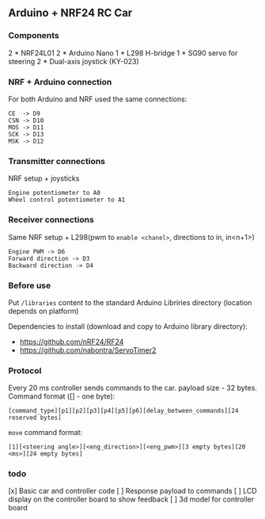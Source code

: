 ## Arduino + NRF24 RC Car
### Components
2 * NRF24L01
2 * Arduino Nano
1 * L298 H-bridge
1 * SG90 servo for steering
2 * Dual-axis joystick (KY-023)

### NRF + Arduino connection
For both Arduino and NRF used the same connections:

    CE  -> D9
    CSN -> D10
    MOS -> D11
    SCK -> D13
    MSK -> D12

### Transmitter connections
NRF setup + joysticks

    Engine potentiometer to A0
    Wheel control potentiometer to A1

### Receiver connections
Same NRF setup + L298(pwm to `enable <chanel>`, directions to in<n>, in<n+1>)

    Engine PWM -> D6
    Forward direction -> D3
    Backward direction -> D4

### Before use
Put `/libraries` content to the standard Arduino Libriries directory (location depends on platform)

Dependencies to install (download and copy to Arduino library directory):

- https://github.com/nRF24/RF24
- https://github.com/nabontra/ServoTimer2

### Protocol
Every 20 ms controller sends commands to the car. payload size - 32 bytes.
Command format (\[\] - one byte):
    
    [command_type][p1][p2][p3][p4][p5][p6][delay_between_commands][24 reserved bytes]

`move` command format:
    
    [1][<steering angle>][<eng_direction>][<eng_pwm>][3 empty bytes][20 <ms>][24 empty bytes]

### todo
[x] Basic car and controller code
[ ] Response payload to commands
[ ] LCD display on the controller board to show feedback
[ ] 3d model for controller board
